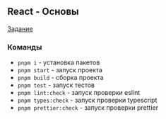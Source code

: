 ## React - Основы

[Задание](https://rainy-muse-98c.notion.site/React-ea16dfa53d7e48329e9bc0e91f72f213)

### Команды

- `pnpm i` - установка пакетов
- `pnpm start` - запуск проекта
- `pnpm build` - сборка проекта
- `pnpm test` - запуск тестов
- `pnpm lint:check` - запуск проверки eslint
- `pnpm types:check` - запуск проверки typescript
- `pnpm prettier:check` - запуск проверки prettier
